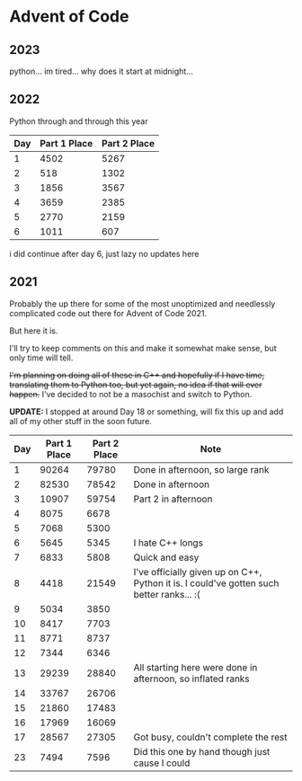 # Advent of Code

## 2023

python... im tired... why does it start at midnight...

## 2022

Python through and through this year

| Day | Part 1 Place | Part 2 Place |
| --- | ------------ | ------------ |
| 1   | 4502         | 5267         |
| 2   | 518          | 1302         |
| 3   | 1856         | 3567         |
| 4   | 3659         | 2385         |
| 5   | 2770         | 2159         |
| 6   | 1011         | 607          |

i did continue after day 6, just lazy no updates here

## 2021

Probably the up there for some of the most unoptimized and needlessly complicated code out there for Advent of Code 2021.

But here it is.

I'll try to keep comments on this and make it somewhat make sense, but only time will tell.

~~I'm planning on doing all of these in C++ and hopefully if I have time, translating them to Python too, but yet again, no idea if that will ever happen.~~
I've decided to not be a masochist and switch to Python.

**UPDATE:** I stopped at around Day 18 or something, will fix this up and add all of my other stuff in the soon future.

| Day | Part 1 Place | Part 2 Place | Note                                                                                     |
| --- | ------------ | ------------ | ---------------------------------------------------------------------------------------- |
| 1   | 90264        | 79780        | Done in afternoon, so large rank                                                         |
| 2   | 82530        | 78542        | Done in afternoon                                                                        |
| 3   | 10907        | 59754        | Part 2 in afternoon                                                                      |
| 4   | 8075         | 6678         |                                                                                          |
| 5   | 7068         | 5300         |                                                                                          |
| 6   | 5645         | 5345         | I hate C++ longs                                                                         |
| 7   | 6833         | 5808         | Quick and easy                                                                           |
| 8   | 4418         | 21549        | I've officially given up on C++, Python it is. I could've gotten such better ranks... :( |
| 9   | 5034         | 3850         |                                                                                          |
| 10  | 8417         | 7703         |                                                                                          |
| 11  | 8771         | 8737         |                                                                                          |
| 12  | 7344         | 6346         |                                                                                          |
| 13  | 29239        | 28840        | All starting here were done in afternoon, so inflated ranks                              |
| 14  | 33767        | 26706        |                                                                                          |
| 15  | 21860        | 17483        |                                                                                          |
| 16  | 17969        | 16069        |                                                                                          |
| 17  | 28567        | 27305        | Got busy, couldn't complete the rest                                                     |
| 23  | 7494         | 7596         | Did this one by hand though just cause I could                                           |

